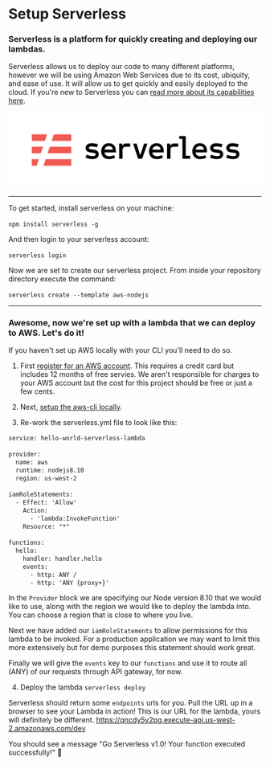 # Setup Serverless

### Serverless is a platform for quickly creating and deploying our lambdas.

Serverless allows us to deploy our code to many different platforms, however we will be using Amazon Web Services due to its cost, ubiquity, and ease of use.  It will allow us to get quickly and easily deployed to the cloud.  If you're new to Serverless you can [read more about its capabilities here](https://serverless.com/).

![serverless-logo](https://raw.githubusercontent.com/learn-byte/hello-serverless-world/master/assets/images/serverless-logo.png)

---

To get started, install serverless on your machine: 

`npm install serverless -g`

And then login to your serverless account:

`serverless login`

Now we are set to create our serverless project.  From inside your repository directory execute the command:

`serverless create --template aws-nodejs`

---

### Awesome, now we're set up with a lambda that we can deploy to AWS.  Let's do it!

If you haven't set up AWS locally with your CLI you'll need to do so. 

1. First [register for an AWS account](https://portal.aws.amazon.com/billing/signup#/start). This requires a credit card but includes 12 months of free servies.  We aren't responsible for charges to your AWS account but the cost for this project should be free or just a few cents.

2. Next, [setup the aws-cli locally](https://docs.aws.amazon.com/polly/latest/dg/setup-aws-cli.html).

3. Re-work the serverless.yml file to look like this:

```
service: hello-world-serverless-lambda

provider:
  name: aws
  runtime: nodejs8.10
  region: us-west-2

iamRoleStatements:
  - Effect: 'Allow'
    Action:
      - 'lambda:InvokeFunction'
    Resource: "*"

functions:
  hello:
    handler: handler.hello
    events:
      - http: ANY /
      - http: 'ANY {proxy+}'
```

In the `Provider` block we are specifying our Node version 8.10 that we would like to use, along with the region we would like to deploy the lambda into.  You can choose a region that is close to where you live.

Next we have added our `iamRoleStatements` to allow permissions for this lambda to be invoked.  For a production application we may want to limit this more extensively but for demo purposes this statement should work great.

Finally we will give the `events` key to our `functions` and use it to route all (ANY) of our requests through API gateway, for now. 

4. Deploy the lambda `serverless deploy`

Serverless should return some `endpoints` urls for you.  Pull the URL up in a browser to see your Lambda in action!  This is our URL for the lambda, yours will definitely be different. https://qncdy5y2pg.execute-api.us-west-2.amazonaws.com/dev

You should see a message "Go Serverless v1.0! Your function executed successfully!" 🎉

